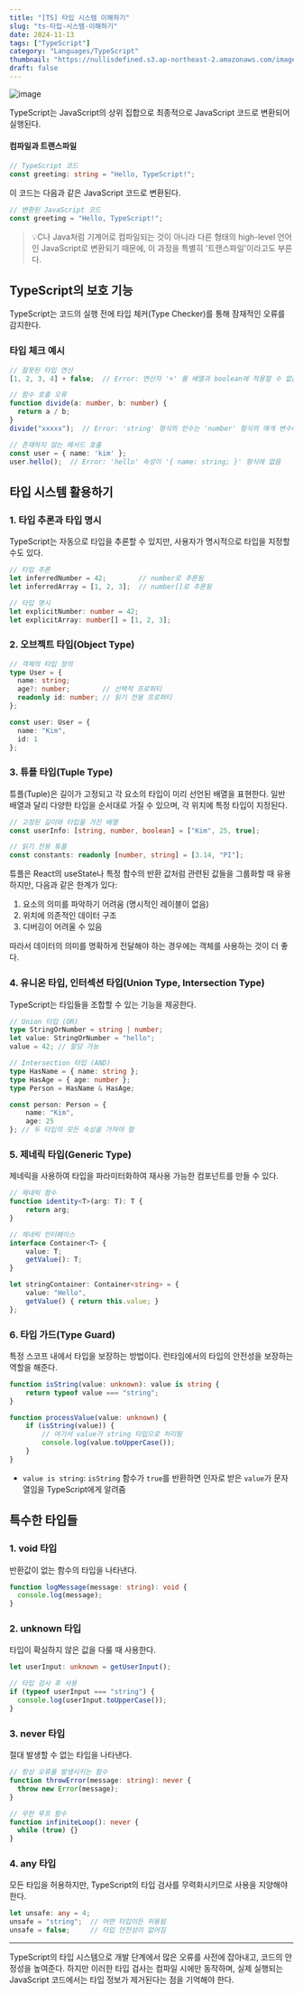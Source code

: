 ```yaml
---
title: "[TS] 타입 시스템 이해하기"
slug: "ts-타입-시스템-이해하기"
date: 2024-11-13
tags: ["TypeScript"]
category: "Languages/TypeScript"
thumbnail: "https://nullisdefined.s3.ap-northeast-2.amazonaws.com/images/bdb3fceafe9378092615c3f6ddf659a2.png"
draft: false
---
```

![image](https://nullisdefined.s3.ap-northeast-2.amazonaws.com/images/bdb3fceafe9378092615c3f6ddf659a2.png)

TypeScript는 JavaScript의 상위 집합으로 최종적으로 JavaScript 코드로 변환되어 실행된다.

#### 컴파일과 트랜스파일
```ts
// TypeScript 코드
const greeting: string = "Hello, TypeScript!";
```
이 코드는 다음과 같은 JavaScript 코드로 변환된다.
```js
// 변환된 JavaScript 코드
const greeting = "Hello, TypeScript!";
```
> 💡C나 Java처럼 기계어로 컴파일되는 것이 아니라 다른 형태의 high-level 언어인 JavaScript로 변환되기 때문에, 이 과정을 특별히 '트랜스파일'이라고도 부른다.

## TypeScript의 보호 기능
TypeScript는 코드의 실행 전에 타입 체커(Type Checker)를 통해 잠재적인 오류를 감지한다.
###  타입 체크 예시
```ts
// 잘못된 타입 연산
[1, 2, 3, 4] + false;  // Error: 연산자 '+' 를 배열과 boolean에 적용할 수 없음.

// 함수 호출 오류
function divide(a: number, b: number) {
  return a / b;
}
divide("xxxxx");  // Error: 'string' 형식의 인수는 'number' 형식의 매개 변수에 할당될 수 없음.

// 존재하지 않는 메서드 호출
const user = { name: 'kim' };
user.hello();  // Error: 'hello' 속성이 '{ name: string; }' 형식에 없음
```

## 타입 시스템 활용하기
### 1. 타입 추론과 타입 명시
TypeScript는 자동으로 타입을 추론할 수 있지만, 사용자가 명시적으로 타입을 지정할 수도 있다.
```ts
// 타입 추론
let inferredNumber = 42;        // number로 추론됨
let inferredArray = [1, 2, 3];  // number[]로 추론됨

// 타입 명시
let explicitNumber: number = 42;
let explicitArray: number[] = [1, 2, 3];
```
### 2. 오브젝트 타입(Object Type)
```ts
// 객체의 타입 정의
type User = {
  name: string;
  age?: number;        // 선택적 프로퍼티
  readonly id: number; // 읽기 전용 프로퍼티
};

const user: User = {
  name: "Kim",
  id: 1
};
```

### 3. 튜플 타입(Tuple Type)
튜플(Tuple)은 길이가 고정되고 각 요소의 타입이 미리 선언된 배열을 표현한다. 일반 배열과 달리 다양한 타입을 순서대로 가질 수 있으며, 각 위치에 특정 타입이 지정된다.
```ts
// 고정된 길이와 타입을 가진 배열
const userInfo: [string, number, boolean] = ["Kim", 25, true];

// 읽기 전용 튜플
const constants: readonly [number, string] = [3.14, "PI"];
```

튜플은 React의 useState나 특정 함수의 반환 값처럼 관련된 값들을 그룹화할 때 유용하지만, 다음과 같은 한계가 있다:

1. 요소의 의미를 파악하기 어려움 (명시적인 레이블이 없음)
2. 위치에 의존적인 데이터 구조
3. 디버깅이 어려울 수 있음

따라서 데이터의 의미를 명확하게 전달해야 하는 경우에는 객체를 사용하는 것이 더 좋다.

### 4. 유니온 타입, 인터섹션 타입(Union Type, Intersection Type)
TypeScript는 타입들을 조합할 수 있는 기능을 제공한다.
```ts
// Union 타입 (OR)
type StringOrNumber = string | number;
let value: StringOrNumber = "hello";
value = 42; // 할당 가능

// Intersection 타입 (AND)
type HasName = { name: string };
type HasAge = { age: number };
type Person = HasName & HasAge;

const person: Person = {
    name: "Kim",
    age: 25
}; // 두 타입의 모든 속성을 가져야 함
```

### 5. 제네릭 타입(Generic Type)
제네릭을 사용하여 타입을 파라미터화하여 재사용 가능한 컴포넌트를 만들 수 있다.
```ts
// 제네릭 함수
function identity<T>(arg: T): T {
    return arg;
}

// 제네릭 인터페이스
interface Container<T> {
    value: T;
    getValue(): T;
}

let stringContainer: Container<string> = {
    value: "Hello",
    getValue() { return this.value; }
};
```

### 6. 타입 가드(Type Guard)
특정 스코프 내에서 타입을 보장하는 방법이다. 런타임에서의 타입의 안전성을 보장하는 역할을 해준다.
```ts
function isString(value: unknown): value is string {
    return typeof value === "string";
}

function processValue(value: unknown) {
    if (isString(value)) {
        // 여기서 value가 string 타입으로 처리됨
        console.log(value.toUpperCase());
    }
}
```
- `value is string`: `isString` 함수가 `true`를 반환하면 인자로 받은 `value`가 문자열임을 TypeScript에게 알려줌
## 특수한 타입들
### 1. void 타입
반환값이 없는 함수의 타입을 나타낸다.
```ts
function logMessage(message: string): void {
  console.log(message);
}
```

### 2. unknown 타입
타입이 확실하지 않은 값을 다룰 때 사용한다.
```ts
let userInput: unknown = getUserInput();

// 타입 검사 후 사용
if (typeof userInput === "string") {
  console.log(userInput.toUpperCase());
}
```

### 3. never 타입
절대 발생할 수 없는 타입을 나타낸다.
```ts
// 항상 오류를 발생시키는 함수
function throwError(message: string): never {
  throw new Error(message);
}

// 무한 루프 함수
function infiniteLoop(): never {
  while (true) {}
}
```


### 4. any 타입
모든 타입을 허용하지만, TypeScript의 타입 검사를 무력화시키므로 사용을 지양해야 한다.
```ts
let unsafe: any = 4;
unsafe = "string";  // 어떤 타입이든 허용됨
unsafe = false;     // 타입 안전성이 없어짐
```

---
TypeScript의 타입 시스템으로 개발 단계에서 많은 오류를 사전에 잡아내고, 코드의 안정성을 높여준다. 하지만 이러한 타입 검사는 컴파일 시에만 동작하며, 실제 실행되는 JavaScript 코드에서는 타입 정보가 제거된다는 점을 기억해야 한다.
